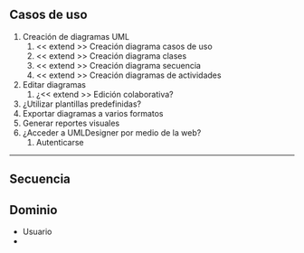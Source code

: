 
## Casos de uso
1. Creación de diagramas UML
	1. << extend >> Creación diagrama casos de uso
	2. << extend >> Creación diagrama clases
	3. << extend >> Creación diagrama secuencia
	4. << extend >> Creación diagramas de actividades
2. Editar diagramas
	1. ¿<< extend >> Edición colaborativa?
3. ¿Utilizar plantillas predefinidas?
4. Exportar diagramas a varios formatos
5. Generar reportes visuales
6. ¿Acceder a UMLDesigner por medio de la web?
	1. Autenticarse

---

## Secuencia


## Dominio
- Usuario
- 